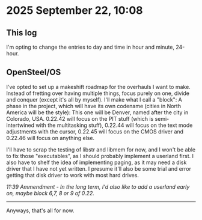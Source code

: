 # 2025 September 22, 10:08

## This log
I'm opting to change the entries to day and time in hour and minute, 24-hour.


## OpenSteel/OS
I've opted to set up a makeshift roadmap for the overhauls I want to make. Instead of fretting over having multiple things, focus purely on one, divide and conquer (except it's all by myself). I'll make what I call a "block": A phase in the project, which will have its own codename (cities in North America will be the style): This one will be Denver, named after the city in Colorado, USA. 0.22.42 will focus on the PIT stuff (which is semi-intertwined with the multitasking stuff), 0.22.44 will focus on the text mode adjustments with the cursor, 0.22.45 will focus on the CMOS driver and 0.22.46 will focus on anything else.

I'll have to scrap the testing of libstr and libmem for now, and I won't be able to fix those "executables", as I should probably implement a userland first. I also have to shelf the idea of implementing paging, as it may need a disk driver that I have not yet written. I presume it'll also be some trial and error getting that disk driver to work with most hard drives.


*11:39 Ammendment - In the long term, I'd also like to add a userland early on, maybe block 6,7, 8 or 9 of 0.22.*

___

Anyways, that's all for now.
